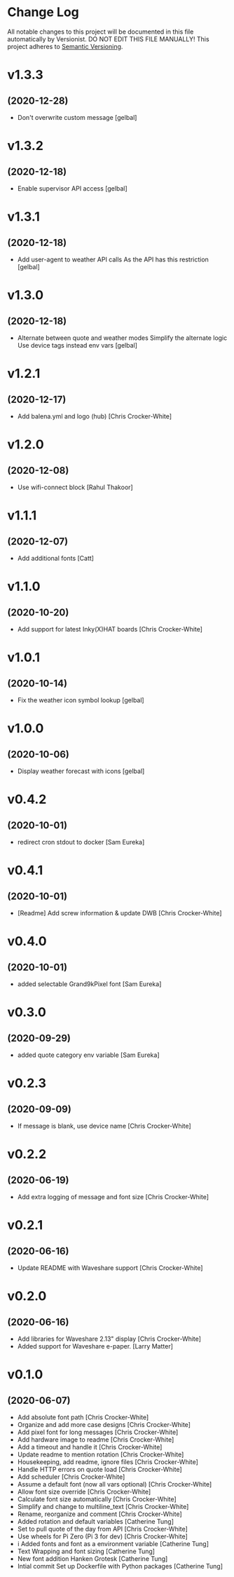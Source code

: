 # Change Log

All notable changes to this project will be documented in this file
automatically by Versionist. DO NOT EDIT THIS FILE MANUALLY!
This project adheres to [Semantic Versioning](http://semver.org/).

# v1.3.3
## (2020-12-28)

* Don't overwrite custom message [gelbal]

# v1.3.2
## (2020-12-18)

* Enable supervisor API access [gelbal]

# v1.3.1
## (2020-12-18)

* Add user-agent to weather API calls As the API has this restriction [gelbal]

# v1.3.0
## (2020-12-18)

* Alternate between quote and weather modes Simplify the alternate logic Use device tags instead env vars [gelbal]

# v1.2.1
## (2020-12-17)

* Add balena.yml and logo (hub) [Chris Crocker-White]

# v1.2.0
## (2020-12-08)

* Use wifi-connect block [Rahul Thakoor]

# v1.1.1
## (2020-12-07)

* Add additional fonts [Catt]

# v1.1.0
## (2020-10-20)

* Add support for latest Inky(X)HAT boards [Chris Crocker-White]

# v1.0.1
## (2020-10-14)

* Fix the weather icon symbol lookup [gelbal]

# v1.0.0
## (2020-10-06)

* Display weather forecast with icons [gelbal]

# v0.4.2
## (2020-10-01)

* redirect cron stdout to docker [Sam Eureka]

# v0.4.1
## (2020-10-01)

* [Readme] Add screw information & update DWB [Chris Crocker-White]

# v0.4.0
## (2020-10-01)

* added selectable Grand9kPixel font [Sam Eureka]

# v0.3.0
## (2020-09-29)

* added quote category env variable [Sam Eureka]

# v0.2.3
## (2020-09-09)

* If message is blank, use device name [Chris Crocker-White]

# v0.2.2
## (2020-06-19)

* Add extra logging of message and font size [Chris Crocker-White]

# v0.2.1
## (2020-06-16)

* Update README with Waveshare support [Chris Crocker-White]

# v0.2.0
## (2020-06-16)

* Add libraries for Waveshare 2.13" display [Chris Crocker-White]
* Added support for Waveshare e-paper. [Larry Matter]

# v0.1.0
## (2020-06-07)

* Add absolute font path [Chris Crocker-White]
* Organize and add more case designs [Chris Crocker-White]
* Add pixel font for long messages [Chris Crocker-White]
* Add hardware image to readme [Chris Crocker-White]
* Add a timeout and handle it [Chris Crocker-White]
* Update readme to mention rotation [Chris Crocker-White]
* Housekeeping, add readme, ignore files [Chris Crocker-White]
* Handle HTTP errors on quote load [Chris Crocker-White]
* Add scheduler [Chris Crocker-White]
* Assume a default font (now all vars optional) [Chris Crocker-White]
* Allow font size override [Chris Crocker-White]
* Calculate font size automatically [Chris Crocker-White]
* Simplify and change to multiline_text [Chris Crocker-White]
* Rename, reorganize and comment [Chris Crocker-White]
* Added rotation and default variables [Catherine Tung]
* Set to pull quote of the day from API [Chris Crocker-White]
* Use wheels for Pi Zero (Pi 3 for dev) [Chris Crocker-White]
* i Added fonts and font as a environment variable [Catherine Tung]
* Text Wrapping and font sizing [Catherine Tung]
* New font addition Hanken Grotesk [Catherine Tung]
* Intial commit Set up Dockerfile with Python packages [Catherine Tung]
